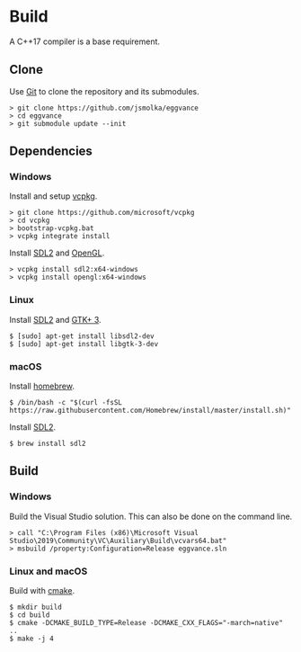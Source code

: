 # Build
A C++17 compiler is a base requirement.

## Clone
Use [Git](https://git-scm.com/) to clone the repository and its submodules.

```
> git clone https://github.com/jsmolka/eggvance
> cd eggvance
> git submodule update --init
```

## Dependencies

### Windows
Install and setup [vcpkg](https://github.com/microsoft/vcpkg).

```
> git clone https://github.com/microsoft/vcpkg
> cd vcpkg
> bootstrap-vcpkg.bat
> vcpkg integrate install
```

Install [SDL2](https://libsdl.org/download-2.0.php) and [OpenGL](https://www.opengl.org/).

```
> vcpkg install sdl2:x64-windows
> vcpkg install opengl:x64-windows
```

### Linux
Install [SDL2](https://libsdl.org/download-2.0.php) and [GTK+ 3](https://www.gtk.org/).

```
$ [sudo] apt-get install libsdl2-dev
$ [sudo] apt-get install libgtk-3-dev
```

### macOS
Install [homebrew](https://brew.sh/).

```
$ /bin/bash -c "$(curl -fsSL https://raw.githubusercontent.com/Homebrew/install/master/install.sh)"
```

Install [SDL2](https://libsdl.org/download-2.0.php).

```
$ brew install sdl2
```

## Build

### Windows
Build the Visual Studio solution. This can also be done on the command line.

```
> call "C:\Program Files (x86)\Microsoft Visual Studio\2019\Community\VC\Auxiliary\Build\vcvars64.bat"
> msbuild /property:Configuration=Release eggvance.sln
```

### Linux and macOS
Build with [cmake](https://cmake.org/).

```
$ mkdir build
$ cd build
$ cmake -DCMAKE_BUILD_TYPE=Release -DCMAKE_CXX_FLAGS="-march=native" ..
$ make -j 4
```
